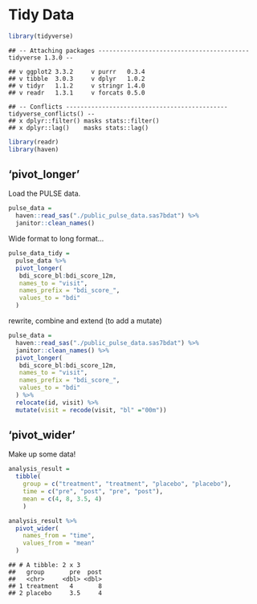 Tidy Data
================

``` r
library(tidyverse)
```

    ## -- Attaching packages ------------------------------------------ tidyverse 1.3.0 --

    ## v ggplot2 3.3.2     v purrr   0.3.4
    ## v tibble  3.0.3     v dplyr   1.0.2
    ## v tidyr   1.1.2     v stringr 1.4.0
    ## v readr   1.3.1     v forcats 0.5.0

    ## -- Conflicts --------------------------------------------- tidyverse_conflicts() --
    ## x dplyr::filter() masks stats::filter()
    ## x dplyr::lag()    masks stats::lag()

``` r
library(readr)
library(haven)
```

## ‘pivot\_longer’

Load the PULSE data.

``` r
pulse_data = 
  haven::read_sas("./public_pulse_data.sas7bdat") %>% 
  janitor::clean_names()
```

Wide format to long format…

``` r
pulse_data_tidy =
  pulse_data %>% 
  pivot_longer(
   bdi_score_bl:bdi_score_12m,
   names_to = "visit",
   names_prefix = "bdi_score_",
   values_to = "bdi"
  )
```

rewrite, combine and extend (to add a mutate)

``` r
pulse_data = 
  haven::read_sas("./public_pulse_data.sas7bdat") %>% 
  janitor::clean_names() %>% 
  pivot_longer(
   bdi_score_bl:bdi_score_12m,
   names_to = "visit",
   names_prefix = "bdi_score_",
   values_to = "bdi"
  ) %>% 
  relocate(id, visit) %>% 
  mutate(visit = recode(visit, "bl" ="00m"))
```

## ‘pivot\_wider’

Make up some data\!

``` r
analysis_result =
  tibble(
    group = c("treatment", "treatment", "placebo", "placebo"),
    time = c("pre", "post", "pre", "post"),
    mean = c(4, 8, 3.5, 4)
    )

analysis_result %>% 
  pivot_wider(
    names_from = "time",
    values_from = "mean"
  )
```

    ## # A tibble: 2 x 3
    ##   group       pre  post
    ##   <chr>     <dbl> <dbl>
    ## 1 treatment   4       8
    ## 2 placebo     3.5     4
